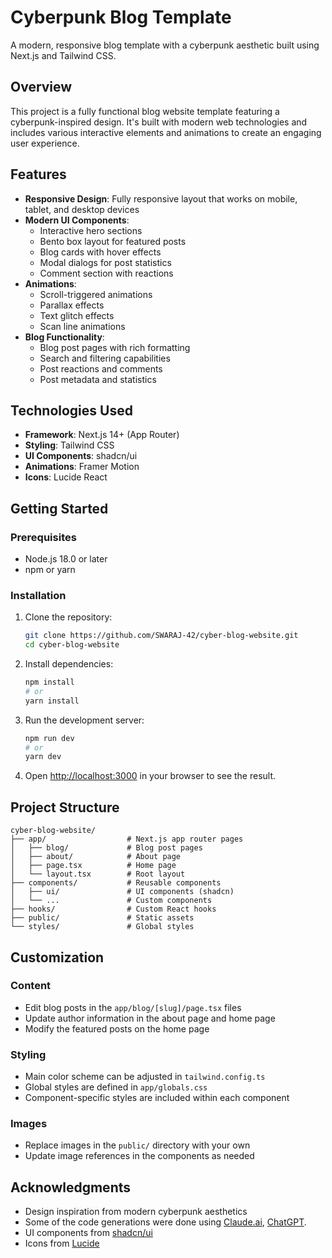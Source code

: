 # Cyberpunk Blog Template

A modern, responsive blog template with a cyberpunk aesthetic built using Next.js and Tailwind CSS.

## Overview

This project is a fully functional blog website template featuring a cyberpunk-inspired design. It's built with modern web technologies and includes various interactive elements and animations to create an engaging user experience.

## Features

- **Responsive Design**: Fully responsive layout that works on mobile, tablet, and desktop devices
- **Modern UI Components**: 
  - Interactive hero sections
  - Bento box layout for featured posts
  - Blog cards with hover effects
  - Modal dialogs for post statistics
  - Comment section with reactions
- **Animations**:
  - Scroll-triggered animations
  - Parallax effects
  - Text glitch effects
  - Scan line animations
- **Blog Functionality**:
  - Blog post pages with rich formatting
  - Search and filtering capabilities
  - Post reactions and comments
  - Post metadata and statistics

## Technologies Used

- **Framework**: Next.js 14+ (App Router)
- **Styling**: Tailwind CSS
- **UI Components**: shadcn/ui
- **Animations**: Framer Motion
- **Icons**: Lucide React

## Getting Started

### Prerequisites

- Node.js 18.0 or later
- npm or yarn

### Installation

1. Clone the repository:
   ```bash
   git clone https://github.com/SWARAJ-42/cyber-blog-website.git
   cd cyber-blog-website
   ```

2. Install dependencies:
   ```bash
   npm install
   # or
   yarn install
   ```

3. Run the development server:
   ```bash
   npm run dev
   # or
   yarn dev
   ```

4. Open [http://localhost:3000](http://localhost:3000) in your browser to see the result.

## Project Structure

```
cyber-blog-website/
├── app/                  # Next.js app router pages
│   ├── blog/             # Blog post pages
│   ├── about/            # About page
│   ├── page.tsx          # Home page
│   └── layout.tsx        # Root layout
├── components/           # Reusable components
│   ├── ui/               # UI components (shadcn)
│   └── ...               # Custom components
├── hooks/                # Custom React hooks
├── public/               # Static assets
└── styles/               # Global styles
```

## Customization

### Content

- Edit blog posts in the `app/blog/[slug]/page.tsx` files
- Update author information in the about page and home page
- Modify the featured posts on the home page

### Styling

- Main color scheme can be adjusted in `tailwind.config.ts`
- Global styles are defined in `app/globals.css`
- Component-specific styles are included within each component

### Images

- Replace images in the `public/` directory with your own
- Update image references in the components as needed

## Acknowledgments

- Design inspiration from modern cyberpunk aesthetics
- Some of the code generations were done using [Claude.ai](https://claude.ai/), [ChatGPT](https://chatgpt.com/).
- UI components from [shadcn/ui](https://ui.shadcn.com/)
- Icons from [Lucide](https://lucide.dev/)
